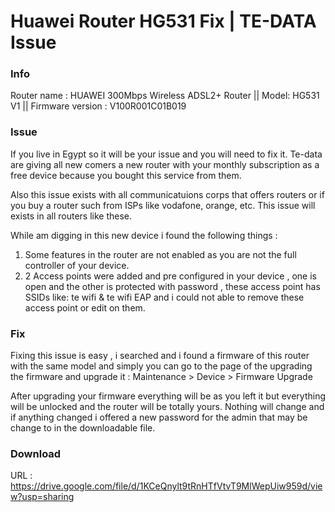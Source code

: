 # Huawei Router HG531 Fix | TE-DATA Issue

### Info

Router name : HUAWEI 300Mbps Wireless ADSL2+ Router || 
Model: HG531 V1 ||
Firmware version : V100R001C01B019 

### Issue

If you live in Egypt so it will be your issue and you will need to fix it. Te-data are giving all new comers a new router with your monthly subscription as a free device because you bought this service from them.

Also this issue exists with all communicatuions corps that offers routers or if you buy a router such from ISPs like vodafone, orange, etc. This issue will exists in all routers like these.

While am digging in this new device i found the following things :

1. Some features in the router are not enabled as you are not the full controller of your device.
2. 2 Access points were added and pre configured in your device , one is open and the other is protected with password , these access point has SSIDs like: te wifi & te wifi EAP and i could not able to remove these access point or edit on them.

### Fix

Fixing this issue is easy , i searched and i found a firmware of this router with the same model and simply you can go to the page of the upgrading the firmware and upgrade it : 
Maintenance > Device > Firmware Upgrade

After upgrading your firmware everything will be as you left it but everything will be unlocked and the router will be totally yours. Nothing will change and if anything changed i offered a new password for the admin that may be change to in the downloadable file.

### Download

URL : https://drive.google.com/file/d/1KCeQnylt9tRnHTfVtvT9MlWepUiw959d/view?usp=sharing
